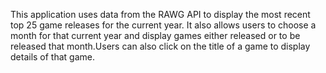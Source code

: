 This application uses data from the RAWG API to display the most recent top 25 game releases for the current year. It also allows users to choose a month for that current year and display games either released or to be released that month.Users can also click on the title of a game to display details of that game.
